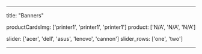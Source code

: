 ---

title: "Banners"

productCardsImg: ['printer1', 'printer1', 'printer1']
product: ['N/A', 'N/A', 'N/A']

slider: ['acer', 'dell', 'asus', 'lenovo', 'cannon']
slider_rows: ['one', 'two']

---